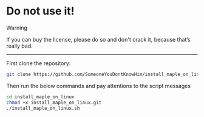 # Do not use it!

> [!Warning]
> If you can buy the license, please do so and don't crack it, because that’s really bad.

<hr>

First clone the repository:
```bash
git clone https://github.com/SomeoneYouDontKnowHim/install_maple_on_linux.git
```

Then run the below commands and pay attentions to the script messages
```bash
cd install_maple_on_linux 
chmod +x install_maple_on_linux.git
./install_maple_on_linux.sh
```

